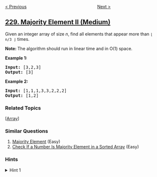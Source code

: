 <!--|This file generated by command(leetcode description); DO NOT EDIT.    |-->
<!--+----------------------------------------------------------------------+-->
<!--|@author    openset <openset.wang@gmail.com>                           |-->
<!--|@link      https://github.com/openset                                 |-->
<!--|@home      https://github.com/openset/leetcode                        |-->
<!--+----------------------------------------------------------------------+-->

[< Previous](https://github.com/openset/leetcode/tree/master/problems/summary-ranges "Summary Ranges")
　　　　　　　　　　　　　　　　
[Next >](https://github.com/openset/leetcode/tree/master/problems/kth-smallest-element-in-a-bst "Kth Smallest Element in a BST")

## [229. Majority Element II (Medium)](https://leetcode.com/problems/majority-element-ii "求众数 II")

<p>Given an integer array of size <i>n</i>, find all elements that appear more than <code>&lfloor; n/3 &rfloor;</code> times.</p>

<p><strong>Note: </strong>The algorithm should run in linear time and in O(1) space.</p>

<p><strong>Example 1:</strong></p>

<pre>
<strong>Input:</strong> [3,2,3]
<strong>Output:</strong> [3]</pre>

<p><strong>Example 2:</strong></p>

<pre>
<strong>Input:</strong> [1,1,1,3,3,2,2,2]
<strong>Output:</strong> [1,2]</pre>

### Related Topics
  [[Array](https://github.com/openset/leetcode/tree/master/tag/array/README.md)]

### Similar Questions
  1. [Majority Element](https://github.com/openset/leetcode/tree/master/problems/majority-element) (Easy)
  1. [Check If a Number Is Majority Element in a Sorted Array](https://github.com/openset/leetcode/tree/master/problems/check-if-a-number-is-majority-element-in-a-sorted-array) (Easy)

### Hints
<details>
<summary>Hint 1</summary>
How many majority elements could it possibly have?
<br/>
Do you have a better hint? <a href="mailto:admin@leetcode.com?subject=Hints for Majority Element II" target="_blank">Suggest it</a>!
</details>
